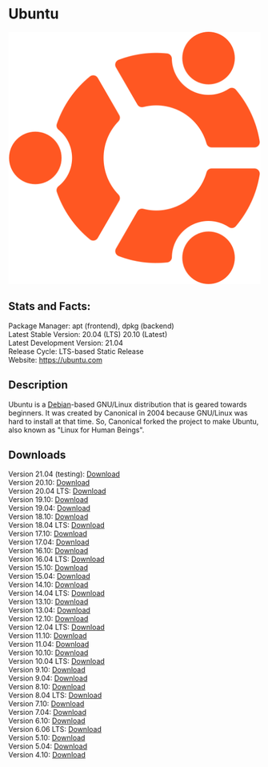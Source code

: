 # Ubuntu

![](icons/ubuntu.png)

## Stats and Facts:
Package Manager: apt (frontend), dpkg (backend)<br>
Latest Stable Version: 20.04 (LTS) 20.10 (Latest)<br>
Latest Development Version: 21.04<br>
Release Cycle: LTS-based Static Release<br>
Website: https://ubuntu.com

## Description
Ubuntu is a [Debian](debian.md)-based GNU/Linux distribution that is geared towards beginners. It was created by Canonical in 2004 because GNU/Linux was hard to install at that time. So, Canonical forked the project to make Ubuntu, also known as "Linux for Human Beings".

## Downloads
Version 21.04 (testing): [Download](https://cdimage.ubuntu.com/daily-live/current/hirsute-desktop-amd64.iso)<br>
Version 20.10: [Download](https://releases.ubuntu.com/20.10/ubuntu-20.10-desktop-amd64.iso)<br>
Version 20.04 LTS: [Download](https://releases.ubuntu.com/20.04/ubuntu-20.04.2.0-desktop-amd64.iso)<br>
Version 19.10: [Download](http://old-releases.ubuntu.com/releases/eoan/ubuntu-19.10-desktop-amd64.iso)<br>
Version 19.04: [Download](http://old-releases.ubuntu.com/releases/disco/ubuntu-19.04-desktop-amd64.iso)<br>
Version 18.10: [Download](http://old-releases.ubuntu.com/releases/cosmic/ubuntu-18.10-desktop-amd64.iso)<br>
Version 18.04 LTS: [Download](http://old-releases.ubuntu.com/releases/bionic/ubuntu-18.04-desktop-amd64.iso)<br>
Version 17.10: [Download](http://old-releases.ubuntu.com/releases/artful/ubuntu-17.10-desktop-amd64.iso)<br>
Version 17.04: [Download](http://old-releases.ubuntu.com/releases/zesty/ubuntu-17.04-desktop-amd64.iso)<br>
Version 16.10: [Download](http://old-releases.ubuntu.com/releases/yakkety/ubuntu-16.10-desktop-amd64.iso)<br>
Version 16.04 LTS: [Download](http://old-releases.ubuntu.com/releases/xenial/ubuntu-16.04-desktop-amd64.iso)<br>
Version 15.10: [Download](http://old-releases.ubuntu.com/releases/wily/ubuntu-15.10-desktop-amd64.iso)<br>
Version 15.04: [Download](http://old-releases.ubuntu.com/releases/vivid/ubuntu-15.04-desktop-amd64.iso)<br>
Version 14.10: [Download](http://old-releases.ubuntu.com/releases/utopic/ubuntu-14.10-desktop-amd64.iso)<br>
Version 14.04 LTS: [Download](http://old-releases.ubuntu.com/releases/trusty/ubuntu-14.04-desktop-amd64.iso)<br>
Version 13.10: [Download](http://old-releases.ubuntu.com/releases/saucy/ubuntu-13.10-desktop-amd64.iso)<br>
Version 13.04: [Download](http://old-releases.ubuntu.com/releases/raring/ubuntu-13.04-desktop-amd64.iso)<br>
Version 12.10: [Download](http://old-releases.ubuntu.com/releases/quantal/ubuntu-12.10-desktop-amd64.iso)<br>
Version 12.04 LTS: [Download](http://old-releases.ubuntu.com/releases/precise/ubuntu-12.04-desktop-amd64.iso)<br>
Version 11.10: [Download](http://old-releases.ubuntu.com/releases/oneiric/ubuntu-11.10-alternate-i386.iso)<br>
Version 11.04: [Download](http://old-releases.ubuntu.com/releases/natty/ubuntu-11.04-desktop-amd64.iso)<br>
Version 10.10: [Download](http://old-releases.ubuntu.com/releases/maverick/ubuntu-10.10-desktop-amd64.iso)<br>
Version 10.04 LTS: [Download](http://old-releases.ubuntu.com/releases/lucid/ubuntu-10.04.1-desktop-amd64.iso)<br>
Version 9.10: [Download](http://old-releases.ubuntu.com/releases/karmic/ubuntu-9.10-server-amd64.iso)<br>
Version 9.04: [Download](http://old-releases.ubuntu.com/releases/jaunty/ubuntu-9.04-desktop-amd64.iso)<br>
Version 8.10: [Download](http://old-releases.ubuntu.com/releases/intrepid/ubuntu-8.10-alternate-amd64.iso)<br>
Version 8.04 LTS: [Download](http://old-releases.ubuntu.com/releases/hardy/ubuntu-8.04.4-desktop-amd64.iso)<br>
Version 7.10: [Download](http://old-releases.ubuntu.com/releases/gutsy/ubuntu-7.10-desktop-amd64.iso)<br>
Version 7.04: [Download](http://old-releases.ubuntu.com/releases/feisty/ubuntu-7.04-desktop-amd64.iso)<br>
Version 6.10: [Download](http://old-releases.ubuntu.com/releases/edgy/ubuntu-6.10-desktop-amd64.iso)<br>
Version 6.06 LTS: [Download](http://old-releases.ubuntu.com/releases/dapper/ubuntu-6.06.1-desktop-amd64.iso)<br>
Version 5.10: [Download](http://old-releases.ubuntu.com/releases/breezy/ubuntu-5.10-install-amd64.iso)<br>
Version 5.04: [Download](http://old-releases.ubuntu.com/releases/hoary/ubuntu-5.04-install-amd64.iso)<br>
Version 4.10: [Download](http://old-releases.ubuntu.com/releases/warty/warty-release-install-amd64.iso)
